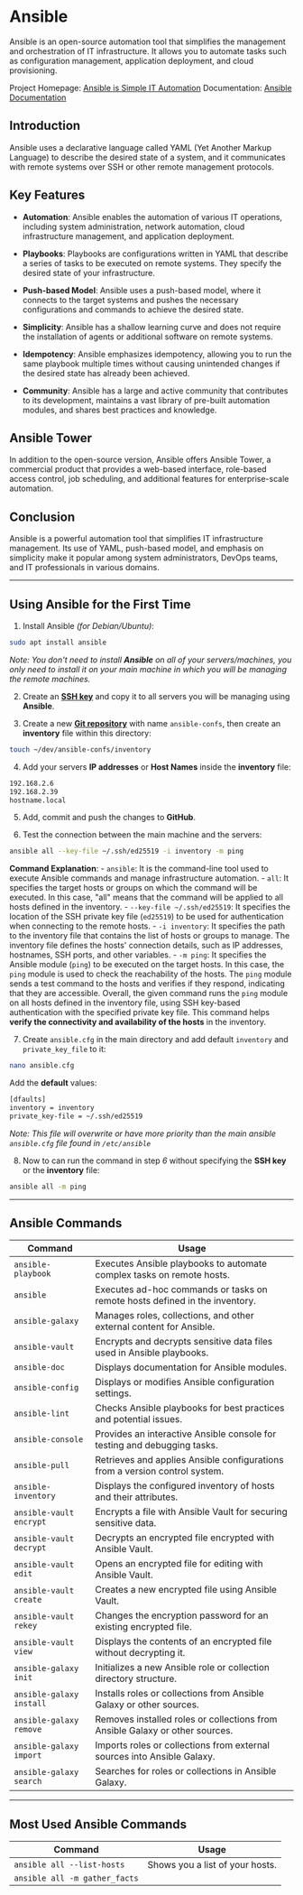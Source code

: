 # Ansible

Ansible is an open-source automation tool that simplifies the management and orchestration of IT infrastructure. It allows you to automate tasks such as configuration management, application deployment, and cloud provisioning.

Project Homepage: [Ansible is Simple IT Automation](https://www.ansible.com/)
Documentation: [Ansible Documentation](https://docs.ansible.com/)

## Introduction

Ansible uses a declarative language called YAML (Yet Another Markup Language) to describe the desired state of a system, and it communicates with remote systems over SSH or other remote management protocols.

## Key Features

- **Automation**: Ansible enables the automation of various IT operations, including system administration, network automation, cloud infrastructure management, and application deployment.
    
- **Playbooks**: Playbooks are configurations written in YAML that describe a series of tasks to be executed on remote systems. They specify the desired state of your infrastructure.
    
- **Push-based Model**: Ansible uses a push-based model, where it connects to the target systems and pushes the necessary configurations and commands to achieve the desired state.
    
- **Simplicity**: Ansible has a shallow learning curve and does not require the installation of agents or additional software on remote systems.
    
- **Idempotency**: Ansible emphasizes idempotency, allowing you to run the same playbook multiple times without causing unintended changes if the desired state has already been achieved.
    
- **Community**: Ansible has a large and active community that contributes to its development, maintains a vast library of pre-built automation modules, and shares best practices and knowledge.
    

## Ansible Tower

In addition to the open-source version, Ansible offers Ansible Tower, a commercial product that provides a web-based interface, role-based access control, job scheduling, and additional features for enterprise-scale automation.

## Conclusion

Ansible is a powerful automation tool that simplifies IT infrastructure management. Its use of YAML, push-based model, and emphasis on simplicity make it popular among system administrators, DevOps teams, and IT professionals in various domains.

---
## Using Ansible for the First Time

1. Install Ansible *(for Debian/Ubuntu)*:
```bash
sudo apt install ansible
```
*Note: You don't need to install **Ansible** on all of your servers/machines, you only need to install it on your main machine in which you will be managing the remote machines.*

2. Create an [**SSH key**](OpenSSH.md) and copy it to all servers you will be managing using **Ansible**.

3. Create a new [**Git repository**](Git.md) with name `ansible-confs`, then create an **inventory** file within this directory:
```bash
touch ~/dev/ansible-confs/inventory
```

4. Add your servers **IP addresses** or **Host Names** inside the **inventory** file:
```bash
192.168.2.6
192.168.2.39
hostname.local
```

5. Add, commit and push the changes to **GitHub**.

6. Test the connection between the main machine and the servers:
```bash
ansible all --key-file ~/.ssh/ed25519 -i inventory -m ping
```
**Command Explanation**:
	- `ansible`: It is the command-line tool used to execute Ansible commands and manage infrastructure automation.
	- `all`: It specifies the target hosts or groups on which the command will be executed. In this case, "all" means that the command will be applied to all hosts defined in the inventory.
	- `--key-file ~/.ssh/ed25519`: It specifies the location of the SSH private key file (`ed25519`) to be used for authentication when connecting to the remote hosts.
	- `-i inventory`: It specifies the path to the inventory file that contains the list of hosts or groups to manage. The inventory file defines the hosts' connection details, such as IP addresses, hostnames, SSH ports, and other variables.
	- `-m ping`: It specifies the Ansible module (`ping`) to be executed on the target hosts. In this case, the `ping` module is used to check the reachability of the hosts. The `ping` module sends a test command to the hosts and verifies if they respond, indicating that they are accessible.
Overall, the given command runs the `ping` module on all hosts defined in the inventory file, using SSH key-based authentication with the specified private key file. This command helps **verify the connectivity and availability of the hosts** in the inventory.

7. Create `ansible.cfg` in the main directory and add default `inventory` and `private_key_file` to it:
```bash
nano ansible.cfg
```
Add the **default** values:
```bash
[dfaults]
inventory = inventory
private_key-file = ~/.ssh/ed25519
```
*Note: This file will overwrite or have more priority than the main ansible `ansible.cfg` file found in `/etc/ansible`*

8. Now to can run the command in step *6* without specifying the **SSH key** or the **inventory** file:
```bash
ansible all -m ping
```

---
## Ansible Commands

|Command|Usage|
|---|---|
|`ansible-playbook`|Executes Ansible playbooks to automate complex tasks on remote hosts.|
|`ansible`|Executes ad-hoc commands or tasks on remote hosts defined in the inventory.|
|`ansible-galaxy`|Manages roles, collections, and other external content for Ansible.|
|`ansible-vault`|Encrypts and decrypts sensitive data files used in Ansible playbooks.|
|`ansible-doc`|Displays documentation for Ansible modules.|
|`ansible-config`|Displays or modifies Ansible configuration settings.|
|`ansible-lint`|Checks Ansible playbooks for best practices and potential issues.|
|`ansible-console`|Provides an interactive Ansible console for testing and debugging tasks.|
|`ansible-pull`|Retrieves and applies Ansible configurations from a version control system.|
|`ansible-inventory`|Displays the configured inventory of hosts and their attributes.|
|`ansible-vault encrypt`|Encrypts a file with Ansible Vault for securing sensitive data.|
|`ansible-vault decrypt`|Decrypts an encrypted file encrypted with Ansible Vault.|
|`ansible-vault edit`|Opens an encrypted file for editing with Ansible Vault.|
|`ansible-vault create`|Creates a new encrypted file using Ansible Vault.|
|`ansible-vault rekey`|Changes the encryption password for an existing encrypted file.|
|`ansible-vault view`|Displays the contents of an encrypted file without decrypting it.|
|`ansible-galaxy init`|Initializes a new Ansible role or collection directory structure.|
|`ansible-galaxy install`|Installs roles or collections from Ansible Galaxy or other sources.|
|`ansible-galaxy remove`|Removes installed roles or collections from Ansible Galaxy or other sources.|
|`ansible-galaxy import`|Imports roles or collections from external sources into Ansible Galaxy.|
|`ansible-galaxy search`|Searches for roles or collections in Ansible Galaxy.|

---
## Most Used Ansible Commands

| Command                    | Usage                           |
| -------------------------- | ------------------------------- |
| `ansible all --list-hosts` | Shows you a list of your hosts. |
| `ansible all -m gather_facts`                           |                                 |
